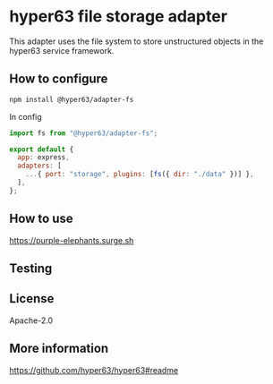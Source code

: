 # hyper63 file storage adapter

This adapter uses the file system to store unstructured objects in the hyper63
service framework.

## How to configure

```sh
npm install @hyper63/adapter-fs
```

In config

```js
import fs from "@hyper63/adapter-fs";

export default {
  app: express,
  adapters: [
    ...{ port: "storage", plugins: [fs({ dir: "./data" })] },
  ],
};
```

## How to use

https://purple-elephants.surge.sh

## Testing

## License

Apache-2.0

## More information

https://github.com/hyper63/hyper63#readme
